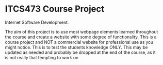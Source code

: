 # ITCS473 Course Project
Internet Software Development:

The aim of this project is to use most webpage elements learned throughout the course
and create a website with some degree of functionality. This is a course project and NOT a commercial website for professional use
as you might notice. This is to test the students knowledge ONLY. This may be updated as needed and probably be dropped at the end of 
the course, as it is not really that tempting to work on.
